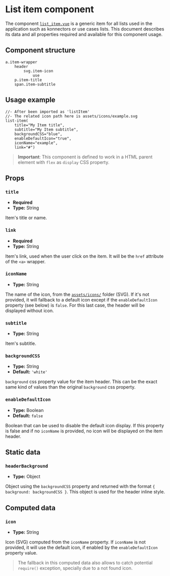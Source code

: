 # List item component

The component [`list_item.vue`](../../client/app/components/list_item.vue) is a generic item for all lists used in the application such as konnectors or use cases lists. This document describes its data and all properties required and available for this component usage.

## Component structure

```pug
a.item-wrapper
    header
        svg.item-icon
            use
    p.item-title
    span.item-subtitle
```

## Usage example

```pug
//- After been imported as 'listItem'
//- The related icon path here is assets/icons/example.svg
list-item(
    title="My Item title",
    subtitle="My Item subtitle",
    backgroundCSS="blue",
    enableDefaultIcon="true",
    iconName="example",
    link="#")
```

> __Important__: This component is defined to work in a HTML parent element with `flex` as `display` CSS property.

## Props

### `title`
* __Required__
* __Type:__ String

Item's title or name.

### `link`
* __Required__
* __Type:__ String

Item's link, used when the user click on the item. It will be the `href` attribute of the `<a>` wrapper.

### `iconName`
* __Type:__ String

The name of the icon, from the [`assets/icons/`](../../client/assets/icons/) folder (SVG). If it's not provided, it will fallback to a default icon except if the `enableDefaultIcon` property (see below) is `false`. For this last case, the header will be displayed without icon.

### `subtitle`
* __Type:__ String

Item's subtitle.

### `backgroundCSS`
* __Type:__ String
* __Default:__ `'white'`

`background` css property value for the item header. This can be the exact same kind of values than the original `background` css property.

### `enableDefaultIcon`
* __Type:__ Boolean
* __Default:__ `false`

Boolean that can be used to disable the default icon display. If this property is false and if no `iconName` is provided, no icon will be displayed on the item header.


## Static data

### `headerBackground`
* __Type:__ Object

Object using the `backgroundCSS` property and returned with the format `{ background: backgroundCSS }`. This object is used for the header inline style.


## Computed data

### `icon`
* __Type:__ String

Icon (SVG) computed from the `iconName` property. If `iconName` is not provided, it will use the default icon, if enabled by the `enableDefaultIcon` property value.
> The fallback in this computed data also allows to catch potential `require()` exception, specially due to a not found icon.
